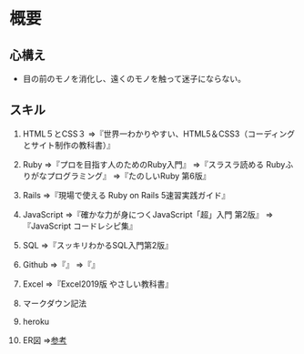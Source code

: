 # 概要

## 心構え

* 目の前のモノを消化し、遠くのモノを触って迷子にならない。

## スキル

1. HTML５とCSS３
⇒『世界一わかりやすい、HTML5＆CSS3（コーディングとサイト制作の教科書）』

2. Ruby
⇒『プロを目指す人のためのRuby入門』
⇒『スラスラ読める Rubyふりがなプログラミング』
⇒『たのしいRuby 第6版』

3. Rails
⇒『現場で使える Ruby on Rails 5速習実践ガイド』

4. JavaScript
⇒『確かな力が身につくJavaScript「超」入門 第2版』
⇒『JavaScript コードレシピ集』

5. SQL
⇒『スッキリわかるSQL入門第2版』

6. Github
⇒『』
⇒『』

7. Excel
⇒『Excel2019版 やさしい教科書』

8. マークダウン記法

9. heroku

10. ER図
⇒[参考](https://it-koala.com/entity-relationship-diagram-1897)
